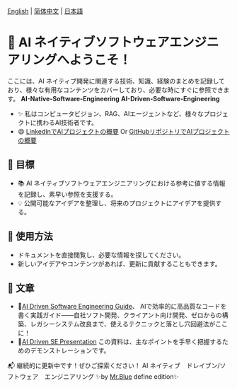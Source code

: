 [English](README.md) | [简体中文](README.zh-CN.md) | [日本語](README.ja.md)

# 📌 AI ネイティブソフトウェアエンジニアリングへようこそ！

ここには、AI ネイティブ開発に関連する技術、知識、経験のまとめを記録しており、様々な有用なコンテンツをカバーしており、必要な時にすぐに参照できます。
**AI-Native-Software-Engineering**
**AI-Driven-Software-Engineering**

- ✨ 私はコンピュータビジョン、RAG、AIエージェントなど、様々なプロジェクトに携わるAI技術者です。
- 😄 [LinkedInでAIプロジェクトの概要](https://www.linkedin.com/in/song-jie-mrblue/) Or [GitHubリポジトリでAIプロジェクトの概要](MrBlue/MrBlueWithAI.md)

## 📖 目標
- 📚 AI ネイティブソフトウェアエンジニアリングにおける参考に値する情報を記録し、素早い参照を支援する。
- 💡 公開可能なアイデアを整理し、将来のプロジェクトにアイデアを提供する。

## 🚀 使用方法
- ドキュメントを直接閲覧し、必要な情報を探してください。
- 新しいアイデアやコンテンツがあれば、更新に貢献することもできます。

## 🔗 文章

- 📄[AI Driven Software Engineering Guide](documents/AI-Driven-SE.md)、 AIで効率的に高品質なコードを書く実践ガイド——自社ソフト開発、クライアント向け開発、ゼロからの構築、レガシーシステム改良まで、使えるテクニックと落とし穴回避法がここに！
- 📄[AI Driven SE Presentation](documents/AI驱动软件工程_开启高效开发新范式v1.0.pdf)  この資料は、主なポイントを手早く把握するためのデモンストレーションです。

📬 継続的に更新中です！ぜひご探索ください！
AI ネイティブ　ドレイブン/ソフトウェア　エンジニアリング ✨by [Mr.Blue](MrBlue/MrBlueWithAI.md) define edition✨